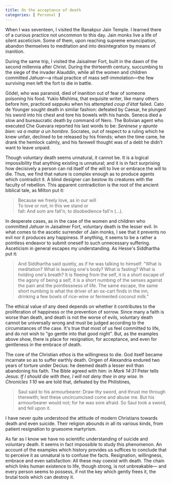 ```yaml
---
title: On the acceptance of death
categories: [ Personal ]
---
```



When I was seventeen, I visited the Ranakpur Jain Temple. I learned there of a
curious practice not uncommon to this day. Jain monks live a life of silent
asceticism. Some of them, upon reaching supreme emancipation, abandon
themselves to meditation and into desintegration by means of inanition.

During the same trip, I visited the Jaisalmer Fort, built in the dawn of
the second millennia after Christ. During the thirteenth century,
succumbing to the siege of the invader Alauddin, while all the
women and children committed *Jahuar*—a ritual practice of mass
self-immolation—the few surviving men left the fort to die in battle.

Gödel, who was paranoid, died of inanition out of fear of someone poisoning his
food. Yukio Mishima, that exquisite writer, like many others before him,
practiced *seppuku* when his attempted *coup d'état* failed. Cato de Younger
sought death in similar fashion: defeated by Caesar, he plunged his sword into
his chest and tore his bowels with his hands. Seneca died a slow and
bureaucratic death by command of Nero. The Bolivian agent who executed Che
Guevara reported his last words to be: *Serénese y apunte bien: va a matar a un
hombre*. Socrates, out of respect to a ruling which he knew unfair, declined to
be released by his friends; when the time came, he drank the hemlock calmly,
and his farewell thought was of a debt he didn't want to leave unpaid.

Though voluntary death seems unnatural, it cannot be. It is a logical
impossibility that anything existing is unnatural; and it is in fact surprising
how decisively a person can rid itself of the will to live or embrace the will
to die. Thus, we find that nature is complex enough as to produce agents which
contradict it. A blind designer can bestow its creatures with the faculty of
rebellion. This apparent contradiction is the root of the ancient biblical
tale, as Milton put it:

> Because we freely love, as in our will<br>
> To love or not; in this we stand or<br>
> fall: And som are fall'n, to disobedience fall'n (...).

In desperate cases, as in the case of the women and children who
committed *Jahuar* in Jaisalmer Fort, voluntary death is the lesser
evil. In what comes to the ascetic surrender of Jain monks, I see that
it prevents no evil nor it produces any happiness. If anything, it seems
to be a rather a pointless endeavor to submit oneself to such
unnecessary suffering. Asceticism in general escapes my understanding.
As Hesse's Siddhartha put it:

> And Siddhartha said quietly, as if he was talking to himself: \"What
> is meditation? What is leaving one's body? What is fasting? What is
> holding one's breath? It is fleeing from the self, it is a short
> escape of the agony of being a self, it is a short numbing of the
> senses against the pain and the pointlessness of life. The same
> escape, the same short numbing is what the driver of an ox-cart finds
> in the inn, drinking a few bowls of rice-wine or fermented coconut
> milk.\"


The ethical value of any deed depends on whether it contributes to the
proliferation of happiness or the prevention of sorrow. Since many a faith is
worse than death, and death is not the worse of evils, voluntary death cannot
be universally wrong and must be judged according to the circumstances of the
case. It's true that most of us feel committed to life, and do not wish to "go
gentle into that good night". But, as the examples above show, there is place
for resignation, for acceptance, and even for gentleness in the embrace of
death.


The core of the Christian *ethos* is the willingness to die. God itself became
incarnate so as to suffer earthly death. Origen of Alexandria endured two years
of torture under Decius: he deemed death a lesser evil than abandoning his
faith. The Bible agreed with him: in *Mark 14:31* Peter tells Jesus: *If I
should die with thee, I will not deny thee in any wise*. In *Chronicles 1:10*
we are told that, defeated by the Philistines, 

> Saul said to his armourbearer: Draw thy sword, and thrust me through
> therewith; lest these uncircumcised come and abuse me. But his armourbearer
> would not; for he was sore afraid. So Saul took a sword, and fell upon it.

I have never quite understood the attitude of modern Christians towards death
and even suicide. Their religion abounds in all its various kinds, from patient
resignation to gruesome martyrism. 

As far as I know we have no scientific understanding of suicide and voluntary
death. It seems in fact impossible to study this phenomenon. An account of the
examples which history provides us suffices to conclude that to perceive it as
unnatural is to confuse the facts. Resignation, willingness, embrace and even
satisfaction: All these may coexist with death. The chain which links human
existence to life, though strong, is not unbreakable— and every person seems
to possess, if not the key which gently frees it, the brutal tools which can
destroy it.
















